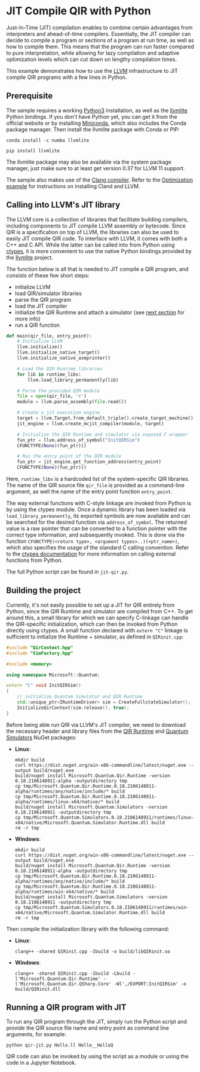 # JIT Compile QIR with Python

Just-In-Time (JIT) compilation enables to combine certain advantages from interpreters and ahead-of-time compilers.
Essentially, the JIT compiler can decide to compile a program or sections of a program at run time, as well as how to compile them.
This means that the program can run faster compared to pure interpretation, while allowing for lazy compilation and adaptive optimization levels which can cut down on lengthy compilation times.

This example demonstrates how to use the [LLVM](https://llvm.org/) infrastructure to JIT compile QIR programs with a few lines in Python.

## Prerequisite

The sample requires a working [Python3](https://www.python.org/downloads/) installation, as well as the [llvmlite](https://llvmlite.readthedocs.io/en/latest/index.html) Python bindings.
If you don't have Python yet, you can get it from the official website or by installing [Miniconda](https://docs.conda.io/en/latest/miniconda.html), which also includes the Conda package manager.
Then install the llvmlite package with Conda or PIP:

```shell
conda install -c numba llvmlite
```

```shell
pip install llvmlite
```

The llvmlite package may also be available via the system package manager, just make sure to at least get version 0.37 for LLVM 11 support.

The sample also makes use of the [Clang compiler](https://clang.llvm.org/).
Refer to the [Optimization example](../Optimization) for instructions on installing Cland and LLVM.

## Calling into LLVM's JIT library

The LLVM core is a collection of libraries that facilitate building compilers, including components to JIT compile LLVM assembly or bytecode.
Since QIR is a specification on top of LLVM, the libraries can also be used to easily JIT compile QIR code.
To interface with LLVM, it comes with both a C++ and C API.
While the latter can be called into from Python using [ctypes](https://docs.python.org/3/library/ctypes.html), it is more convenient to use the native Python bindings provided by the [llvmlite](https://llvmlite.readthedocs.io/en/latest/index.html) project.

The function below is all that is needed to JIT compile a QIR program, and consists of these few short steps:

- initialize LLVM
- load QIR/simulator libraries
- parse the QIR program
- load the JIT compiler
- initialize the QIR Runtime and attach a simulator (see [next section](#building-the-project) for more info)
- run a QIR function

```py
def main(qir_file, entry_point):
    # Initialize LLVM
    llvm.initialize()
    llvm.initialize_native_target()
    llvm.initialize_native_asmprinter()

    # Load the QIR Runtime libraries
    for lib in runtime_libs:
        llvm.load_library_permanently(lib)

    # Parse the provided QIR module
    file = open(qir_file, 'r')
    module = llvm.parse_assembly(file.read())

    # Create a jit execution engine
    target = llvm.Target.from_default_triple().create_target_machine()
    jit_engine = llvm.create_mcjit_compiler(module, target)

    # Initialize the QIR Runtime and simulator via exposed C wrapper
    fun_ptr = llvm.address_of_symbol("InitQIRSim")
    CFUNCTYPE(None)(fun_ptr)()

    # Run the entry point of the QIR module
    fun_ptr = jit_engine.get_function_address(entry_point)
    CFUNCTYPE(None)(fun_ptr)()
```

Here, `runtime_libs` is a hardcoded list of the system-specific QIR libraries.
The name of the QIR source file `qir_file` is provided as a command-line argument, as well the name of the entry point function `entry_point`.

The way external functions with C-style linkage are invoked from Python is by using the ctypes module.
Once a dynamic library has been loaded via `load_library_permanently`, its exported symbols are now available and can be searched for the desired function via `address_of_symbol`.
The returned value is a raw pointer that can be converted to a function pointer with the correct type information, and subsequently invoked.
This is done via the function `CFUNCTYPE(<return type>, <argument types>..)(<ptr_name>)`, which also specifies the usage of the standard C calling convention.
Refer to the [ctypes documentation](https://docs.python.org/3/library/ctypes.html) for more information on calling external functions from Python.

The full Python script can be found in `jit-qir.py`.

## Building the project

Currently, it's not easily possible to set up a JIT for QIR entirely from Python, since the QIR Runtime and simulator are compiled from C++.
To get around this, a small library for which we can specify C-linkage can handle the QIR-specific initialization, which can then be invoked from Python directly using ctypes.
A small function declared with `extern "C"` linkage is sufficient to initialize the Runtime + simulator, as defined in `QIRinit.cpp`:

```cpp
#include "QirContext.hpp"
#include "SimFactory.hpp"

#include <memory>

using namespace Microsoft::Quantum;

extern "C" void InitQIRSim()
{
    // initialize Quantum Simulator and QIR Runtime
    std::unique_ptr<IRuntimeDriver> sim = CreateFullstateSimulator();
    InitializeQirContext(sim.release(), true);
}
```

Before being able run QIR via LLVM's JIT compiler, we need to download the necessary header and library files from the [QIR Runtime](https://www.nuget.org/packages/Microsoft.Quantum.Qir.Runtime) and [Quantum Simulators](https://www.nuget.org/packages/Microsoft.Quantum.Simulators/) NuGet packages:

- **Linux**:

    ```shell
    mkdir build
    curl https://dist.nuget.org/win-x86-commandline/latest/nuget.exe --output build/nuget.exe
    build/nuget install Microsoft.Quantum.Qir.Runtime -version 0.18.2106148911-alpha -outputdirectory tmp
    cp tmp/Microsoft.Quantum.Qir.Runtime.0.18.2106148911-alpha/runtimes/any/native/include/* build
    cp tmp/Microsoft.Quantum.Qir.Runtime.0.18.2106148911-alpha/runtimes/linux-x64/native/* build
    build/nuget install Microsoft.Quantum.Simulators -version 0.18.2106148911 -outputdirectory tmp
    cp tmp/Microsoft.Quantum.Simulators.0.18.2106148911/runtimes/linux-x64/native/Microsoft.Quantum.Simulator.Runtime.dll build
    rm -r tmp
    ```

- **Windows**:

    ```shell
    mkdir build
    curl https://dist.nuget.org/win-x86-commandline/latest/nuget.exe --output build/nuget.exe
    build/nuget install Microsoft.Quantum.Qir.Runtime -version 0.18.2106148911-alpha -outputdirectory tmp
    cp tmp/Microsoft.Quantum.Qir.Runtime.0.18.2106148911-alpha/runtimes/any/native/include/* build
    cp tmp/Microsoft.Quantum.Qir.Runtime.0.18.2106148911-alpha/runtimes/win-x64/native/* build
    build/nuget install Microsoft.Quantum.Simulators -version 0.18.2106148911 -outputdirectory tmp
    cp tmp/Microsoft.Quantum.Simulators.0.18.2106148911/runtimes/win-x64/native/Microsoft.Quantum.Simulator.Runtime.dll build
    rm -r tmp
    ```

Then compile the initialization library with the following command:

- **Linux**:

    ```shell
    clang++ -shared QIRinit.cpp -Ibuild -o build/libQIRinit.so
    ```

- **Windows**:

    ```shell
    clang++ -shared QIRinit.cpp -Ibuild -Lbuild -l'Microsoft.Quantum.Qir.Runtime' -l'Microsoft.Quantum.Qir.QSharp.Core' -Wl',/EXPORT:InitQIRSim' -o build/QIRinit.dll
    ```

## Running a QIR program with JIT

To run any QIR program through the JIT, simply run the Python script and provide the QIR source file name and entry point as command line arguments, for example:

```shell
python qir-jit.py Hello.ll Hello__HelloQ
```

QIR code can also be invoked by using the script as a module or using the code in a Jupyter Notebook.
